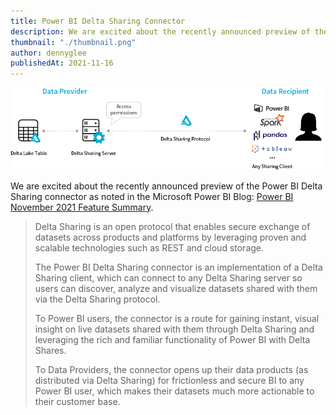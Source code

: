 ```yaml
---
title: Power BI Delta Sharing Connector
description: We are excited about the recently announced preview of the Power BI Delta Sharing connector
thumbnail: "./thumbnail.png"
author: dennyglee
publishedAt: 2021-11-16
---
```


![](./sharing-hero-v5.png)

We are excited about the recently announced preview of the Power BI Delta Sharing connector as noted in the Microsoft Power BI Blog: [Power BI November 2021 Feature Summary](https://powerbi.microsoft.com/en-us/blog/power-bi-november-2021-feature-summary/#post-17912-_Toc87473948).

> Delta Sharing is an open protocol that enables secure exchange of datasets across products and platforms by leveraging proven and scalable technologies such as REST and cloud storage.
>
> The Power BI Delta Sharing connector is an implementation of a Delta Sharing client, which can connect to any Delta Sharing server so users can discover, analyze and visualize datasets shared with them via the Delta Sharing protocol.
>
> To Power BI users, the connector is a route for gaining instant, visual insight on live datasets shared with them through Delta Sharing and leveraging the rich and familiar functionality of Power BI with Delta Shares.
>
> To Data Providers, the connector opens up their data products (as distributed via Delta Sharing) for frictionless and secure BI to any Power BI user, which makes their datasets much more actionable to their customer base.
